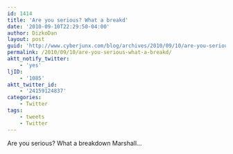```yaml
---
id: 1414
title: 'Are you serious? What a breakd'
date: '2010-09-10T22:29:50-04:00'
author: DizkoDan
layout: post
guid: 'http://www.cyberjunx.com/blog/archives/2010/09/10/are-you-serious-what-a-breakd/'
permalink: /2010/09/10/are-you-serious-what-a-breakd/
aktt_notify_twitter:
    - 'yes'
ljID:
    - '1085'
aktt_twitter_id:
    - '24159124837'
categories:
    - Twitter
tags:
    - tweets
    - Twitter
---
```


Are you serious? What a breakdown Marshall…